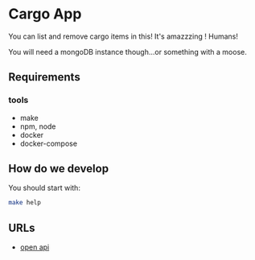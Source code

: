 # Cargo App

You can list and remove cargo items in this!
It's amazzzing ! Humans!

You will need a mongoDB instance though...or something with a moose.

## Requirements

### tools

- make
- npm, node
- docker
- docker-compose

## How do we develop

You should start with:

```bash
make help
```

## URLs

* [open api](http://localhost:8080/api-doc)